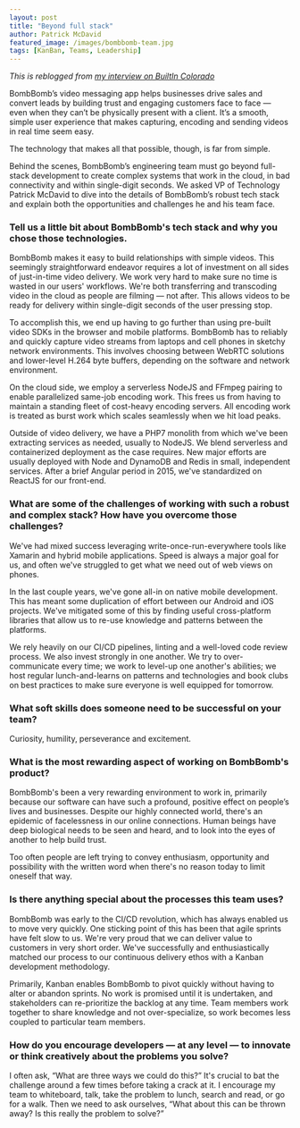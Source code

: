 ```yaml
---
layout: post
title: "Beyond full stack"
author: Patrick McDavid
featured_image: /images/bombbomb-team.jpg
tags: [KanBan, Teams, Leadership]
---
```


_This is reblogged from [my interview on BuiltIn Colorado](https://www.builtincolorado.com/2018/06/29/inside-bombbomb-dev-team-colorado-springs)_

BombBomb’s video messaging app helps businesses drive sales and convert leads by building trust and engaging customers face to face — even when they can’t be physically present with a client. It’s a smooth, simple user experience that makes capturing, encoding and sending videos in real time seem easy.

The technology that makes all that possible, though, is far from simple.

Behind the scenes, BombBomb’s engineering team must go beyond full-stack development to create complex systems that work in the cloud, in bad connectivity and within single-digit seconds. We asked VP of Technology Patrick McDavid to dive into the details of BombBomb’s robust tech stack and explain both the opportunities and challenges he and his team face.

### Tell us a little bit about BombBomb's tech stack and why you chose those technologies.

BombBomb makes it easy to build relationships with simple videos. This seemingly straightforward endeavor requires a lot of investment on all sides of just-in-time video delivery. We work very hard to make sure no time is wasted in our users' workflows. We're both transferring and transcoding video in the cloud as people are filming — not after. This allows videos to be ready for delivery within single-digit seconds of the user pressing stop.

To accomplish this, we end up having to go further than using pre-built video SDKs in the browser and mobile platforms. BombBomb has to reliably and quickly capture video streams from laptops and cell phones in sketchy network environments. This involves choosing between WebRTC solutions and lower-level H.264 byte buffers, depending on the software and network environment.

On the cloud side, we employ a serverless NodeJS and FFmpeg pairing to enable parallelized same-job encoding work. This frees us from having to maintain a standing fleet of cost-heavy encoding servers. All encoding work is treated as burst work which scales seamlessly when we hit load peaks.

Outside of video delivery, we have a PHP7 monolith from which we've been extracting services as needed, usually to NodeJS. We blend serverless and containerized deployment as the case requires. New major efforts are usually deployed with Node and DynamoDB and Redis in small, independent services. After a brief Angular period in 2015, we've standardized on ReactJS for our front-end.

### What are some of the challenges of working with such a robust and complex stack? How have you overcome those challenges?

We've had mixed success leveraging write-once-run-everywhere tools like Xamarin and hybrid mobile applications. Speed is always a major goal for us, and often we've struggled to get what we need out of web views on phones.

In the last couple years, we've gone all-in on native mobile development. This has meant some duplication of effort between our Android and iOS projects. We've mitigated some of this by finding useful cross-platform libraries that allow us to re-use knowledge and patterns between the platforms.

We rely heavily on our CI/CD pipelines, linting and a well-loved code review process. We also invest strongly in one another. We try to over-communicate every time; we work to level-up one another's abilities; we host regular lunch-and-learns on patterns and technologies and book clubs on best practices to make sure everyone is well equipped for tomorrow.

### What soft skills does someone need to be successful on your team?

Curiosity, humility, perseverance and excitement.

 
### What is the most rewarding aspect of working on BombBomb's product?

BombBomb's been a very rewarding environment to work in, primarily because our software can have such a profound, positive effect on people’s lives and businesses. Despite our highly connected world, there's an epidemic of facelessness in our online connections. Human beings have deep biological needs to be seen and heard, and to look into the eyes of another to help build trust.

Too often people are left trying to convey enthusiasm, opportunity and possibility with the written word when there's no reason today to limit oneself that way.

 

### Is there anything special about the processes this team uses?

BombBomb was early to the CI/CD revolution, which has always enabled us to move very quickly. One sticking point of this has been that agile sprints have felt slow to us. We're very proud that we can deliver value to customers in very short order. We've successfully and enthusiastically matched our process to our continuous delivery ethos with a Kanban development methodology.

Primarily, Kanban enables BombBomb to pivot quickly without having to alter or abandon sprints. No work is promised until it is undertaken, and stakeholders can re-prioritize the backlog at any time. Team members work together to share knowledge and not over-specialize, so work becomes less coupled to particular team members.

### How do you encourage developers  — at any level — to innovate or think creatively about the problems you solve?

I often ask, “What are three ways we could do this?” It's crucial to bat the challenge around a few times before taking a crack at it. I encourage my team to whiteboard, talk, take the problem to lunch, search and read, or go for a walk. Then we need to ask ourselves, “What about this can be thrown away? Is this really the problem to solve?”